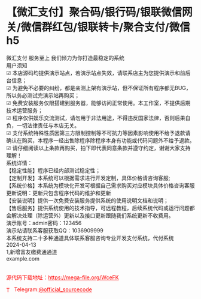 # 【微汇支付】聚合码/银行码/银联微信网关/微信群红包/银联转卡/聚合支付/微信h5

微汇支付 服务至上 我们倾力为你打造最稳定的系统<br>用户须知<br>☑ 本店源码均提供演示站点，若演示站点失效，请联系店主为您提供演示和前后台信息；<br>☑ 为避免不必要的纠纷，都是亲测上架有演示站，但不保证所有程序都无BUG，所以务必测试完演示站再购买；<br>☑ 免费安装服务仅限搭建到服务器，能够访问正常使用。本工作室，不提供后期技术运营服务；<br>☑ 程序仅供娱乐交流测试，请勿用于非法用途，不得违反国家法律，否则后果自负，一切法律责任与本店无关。<br>☑ 支付系统特殊性质因第三方限制控制等不可抗力等因素影响使用不给予退款请确认在购买，本程序一经出售除程序除程序本身有功能或代码问题外不给予退款。<br>☑ 请仔细阅读以上条款再购买，拍下即代表同意条款并遵守约定，谢谢大家支持理解！<br>系统详情：<br>【稳定性能】程序已经内部测试稳定性；<br>【定制开发】本系统可以根据需求进行开发定制，具体价格请咨询客服;<br>【系统价格】本系统为模块化开发可根据自己需求购买对应模块具体价格咨询客服<br>          更新说明：更新只包含程序代码的维护和更新<br>【安装说明】提供一次免费安装服务提供系统的使用说明文档和说明；<br>【售后服务】提供系统使用的技术指导，可远程教程，后续系统代码或运行问题都会解决处理（除运营外）更新以及接口更新跟随我们系统更新不收费用。<br>演示账号：admin密码：123456<br>演示站请联系客服获取QQ：1036909999<br>本系统支持二十多种通道具体联系客服咨询专业开发支付系统，代付系统<br>2024-04-13<br>1,新增富友缴费通通道<br>example.com<br><br>


<p style="color: red;">源代码下载地址：<a href="https://mega-file.org/WceFK" style="color: red;">https://mega-file.org/WceFK</a></p><p style="color: red;"><img src="https://cdn-icons-png.flaticon.com/512/2111/2111646.png" alt="Telegram Icon" style="width: 16px; vertical-align: middle; margin-right: 5px;">Telegram:<a href="https://t.me/official_sourcecode" style="color: red;">@official_sourcecode</a></p>